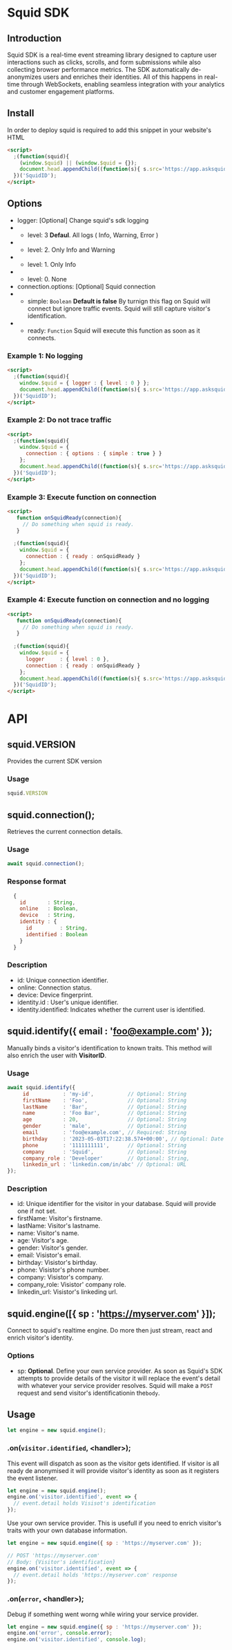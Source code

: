 # Squid SDK

## Introduction

Squid SDK is a real-time event streaming library designed to capture user interactions such as clicks, scrolls, and form submissions while also collecting browser performance metrics. The SDK automatically de-anonymizes users and enriches their identities. All of this happens in real-time through WebSockets, enabling seamless integration with your analytics and customer engagement platforms.

## Install
In order to deploy squid is required to add this snippet in your website's HTML

```html
<script>
  ;(function(squid){
    (window.$quid) || (window.$quid = {});
    document.head.appendChild((function(s){ s.src='https://app.asksquid.ai/tfs/'+squid+'/sdk';s.async=1; return s; })(document.createElement('script')));
  })('SquidID');
</script>
```

## Options 
 - logger: [Optional] Change squid's sdk logging 
 - - level: 3 **Defaul**. All logs ( Info, Warning, Error )
 - - level: 2. Only Info and Warning
 - - level: 1. Only Info
 - - level: 0. None
 - connection.options: [Optional] Squid connection
 - - simple: `Boolean` **Default is false** By turnign this flag on Squid will connect but ignore traffic events. Squid will still capture visitor's identification.
 - - ready: `Function` Squid will execute this function as soon as it connects.

### Example 1: No logging
```html
<script>
  ;(function(squid){
    window.$quid = { logger : { level : 0 } };
    document.head.appendChild((function(s){ s.src='https://app.asksquid.ai/tfs/'+squid+'/sdk';s.async=1; return s; })(document.createElement('script')));
  })('SquidID');
</script>
```

### Example 2: Do not trace traffic
```html
<script>
  ;(function(squid){
    window.$quid = { 
      connection : { options : { simple : true } } 
    };
    document.head.appendChild((function(s){ s.src='https://app.asksquid.ai/tfs/'+squid+'/sdk';s.async=1; return s; })(document.createElement('script')));
  })('SquidID');
</script>
```

### Example 3: Execute function on connection
```html
<script>
   function onSquidReady(connection){
     // Do something when squid is ready.
   }
   
  ;(function(squid){
    window.$quid = { 
      connection : { ready : onSquidReady }
    };
    document.head.appendChild((function(s){ s.src='https://app.asksquid.ai/tfs/'+squid+'/sdk';s.async=1; return s; })(document.createElement('script')));
  })('SquidID');
</script>
```

### Example 4: Execute function on connection and no logging
```html
<script>
   function onSquidReady(connection){
     // Do something when squid is ready.
   }
   
  ;(function(squid){
    window.$quid = { 
      logger     : { level : 0 },
      connection : { ready : onSquidReady }
    };
    document.head.appendChild((function(s){ s.src='https://app.asksquid.ai/tfs/'+squid+'/sdk';s.async=1; return s; })(document.createElement('script')));
  })('SquidID');
</script>
```

# API 

## squid.VERSION
Provides the current SDK version

### Usage
```javascript
squid.VERSION
```

## squid.connection();
Retrieves the current connection details.

### Usage
```javascript
await squid.connection();
```

### Response format
```javascript
  {
    id       : String,
    online   : Boolean,
    device   : String,
    identity : {
      id         : String,
      identified : Boolean
    }
  }
```
### Description
- id: Unique connection identifier.
- online: Connection status.
- device: Device fingerprint.
- identity.id : User's unique identifier. 
- identity.identified: Indicates whether the current user is identified.

## squid.identify({ email : 'foo@example.com' });
Manually binds a visitor's identification to known traits. This method will also enrich the user with **VisitorID**.

### Usage
```javascript
await squid.identify({ 
     id           : 'my-id',           // Optional: String
     firstName    : 'Foo',             // Optional: String
     lastName     : 'Bar',             // Optional: String
     name         : 'Foo Bar',         // Optional: String
     age          : 20,                // Optional: String
     gender       : 'male',            // Optional: String
     email        : 'foo@example.com', // Required: String
     birthday     : '2023-05-03T17:22:38.574+00:00', // Optional: Date
     phone        : '1111111111',      // Optional: String
     company      : 'Squid',           // Optional: String
     company_role : 'Developer'        // Optional: String,
     linkedin_url : 'linkedin.com/in/abc' // Optional: URL
});
```

### Description
- id: Unique identifier for the visitor in your database. Squid will provide one if not set.
- firstName: Visitor's firstname.
- lastName: Visitor's  lastname.
- name: Visitor's name.
- age: Visitor's age.
- gender: Visitor's gender.
- email: Visistor's email.
- birthday: Visistor's birthday.
- phone: Visistor's phone number.
- company: Visistor's company.
- company_role: Visistor' company role.
- linkedin_url: Visistor's linkeding url.

## squid.engine([{ sp : 'https://myserver.com' }]);
Connect to squid's realtime engine. Do more then just stream, react and enrich visitor's identity.

### Options
 - sp:  **Optional**. Define your own service provider. As soon as Squid's SDK attempts to provide details of the visitor it will replace the event's detail with whatever your service provider resolves. Squid will make a `POST` request and send visitor's identificationin the`body`.
 

## Usage
 
```javascript
let engine = new squid.engine();
```

### .on(`visitor.identified`, \<handler\>);
This event will dispatch as soon as the visitor gets identified. If visitor is all ready de anonymised it will provide visitor's identity as soon as it registers the event listener.

```javascript
let engine = new squid.engine();
engine.on('visitor.identified', event => {
  // event.detail holds Visisot's identification
});
```

Use your own service provider. This is usefull if you need to enrich visitor's traits with your own database information.
```javascript
let engine = new squid.engine({ sp : 'https://myserver.com' });

// POST 'https://myserver.com'  
// Body: {Visitor's identification}
engine.on('visitor.identified', event => {
  // event.detail holds 'https://myserver.com' response
});
```

### .on(`error`, \<handler\>);
Debug if something went worng while wiring your service provider.

```javascript
let engine = new squid.engine({ sp : 'https://myserver.com' });
engine.on('error', console.error);
engine.on('visitor.identified', console.log);
```


